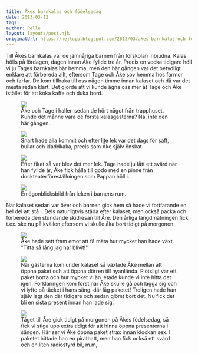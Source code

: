 ```yaml
---
title: Åkes barnkalas och födelsedag
date: 2013-03-12
tags: 	
author: Pelle
layout: layouts/post.njk
originalUrl: https://nejtupp.blogspot.com/2013/03/akes-barnkalas-och-fodelsedag.html
---
```


Till Åkes barnkalas var de jämnåriga barnen från förskolan inbjudna. Kalas hölls på lördagen, dagen innan Åke fyllde tre år. Precis en vecka tidigare höll vi ju Tages barnkalas här hemma, men den här gången var det betydligt enklare att förbereda allt, eftersom Tage och Åke sov hemma hos farmor och farfar. De kom tillbaka till oss någon timme innan kalaset och då var det mesta redan klart. Det gjorde att vi kunde ägna oss mer åt Tage och Åke istället för att koka kaffe och duka bord.

<figure>
	<img src="../../../../img/A%CC%8Akes+barnkalasdag-PERK1874.jpg">
	<figcaption>Åke och Tage i hallen sedan de hört något från trapphuset. Kunde det månne vara de första kalasgästerna? Nä, inte den här gången.</figcaption>
</figure>

<figure>
	<img src="../../../../img/A%CC%8Akes+barnkalasdag-PERK1877.jpg">
	<figcaption>Snart hade alla kommit och efter lite lek var det dags för saft, bullar och kladdkaka, precis som Åke själv önskat.</figcaption>
</figure>

<figure>
	<img src="../../../../img/A%CC%8Akes+barnkalasdag-PERK1885.jpg">
	<figcaption>Efter fikat så var blev det mer lek. Tage hade ju fått ett svärd när han fyllde år, Åke fick hålla till godo med en pinne från dockteaterföreställningen som Pappan höll i.</figcaption>
</figure>

<figure>
	<img src="../../../../img/A%CC%8Akes+barnkalasdag-PERK1890.jpg">
	<figcaption>En ögonblicksbild från leken i barnens rum.</figcaption>
</figure>

När kalaset sedan var över och barnen gick hem så hade vi fortfarande en hel del att stå i. Dels naturligtvis städa efter kalaset, men också packa och förbereda den stundande skidresan till Åre. Den årliga längdmätningen fick t.ex. ske nu på kvällen eftersom vi skulle åka bort tidigt på morgonen.

<figure>
	<img src="../../../../img/A%CC%8Akes+barnkalasdag-PERK1904.jpg">
	<figcaption>Åke hade sett fram emot att få mäta hur mycket han hade växt. "Titta så lång jag har blivit!"</figcaption>
</figure>

<figure>
	<img src="../../../../img/A%CC%8Akes+barnkalasdag-PERK1916.jpg">
	<figcaption>När gästerna kom under kalaset så växlade Åke mellan att öppna paket och att öppna dörren till nyanlända. Plötsligt var ett paket borta och hur mycket vi än letade kunde vi inte hitta det igen. Förklaringen kom först när Åke skulle gå och lägga sig och vi lyfte på täcket i hans säng: där låg paketet! Troligen hade han själv lagt den där tidigare och sedan glömt bort det. Nu fick det bli en sista present innan han lade sig.</figcaption>
</figure>

<figure>
	<img src="../../../../img/A%CC%8Akes+fo%CC%88delsedag-PERK1920.jpg">
	<figcaption>Tåget till Åre gick tidigt på morgonen på Åkes födelsedag, så fick vi stiga upp extra tidigt för att hinna öppna presenterna i sängen. Här ser vi Åke öppna paket strax innan klockan sex. I paketet hittade han en pirathatt, men han fick också ett svärd och en liten radiostyrd bil, m.m,</figcaption>
</figure>


